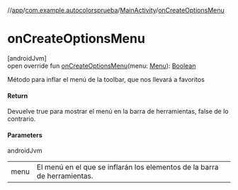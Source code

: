 //[app](../../../index.md)/[com.example.autocolorsprueba](../index.md)/[MainActivity](index.md)/[onCreateOptionsMenu](on-create-options-menu.md)

# onCreateOptionsMenu

[androidJvm]\
open override fun [onCreateOptionsMenu](on-create-options-menu.md)(menu: [Menu](https://developer.android.com/reference/kotlin/android/view/Menu.html)): [Boolean](https://kotlinlang.org/api/latest/jvm/stdlib/kotlin/-boolean/index.html)

Método para inflar el menú de la toolbar, que nos llevará a favoritos

#### Return

Devuelve true para mostrar el menú en la barra de herramientas, false de lo contrario.

#### Parameters

androidJvm

| | |
|---|---|
| menu | El menú en el que se inflarán los elementos de la barra de herramientas. |
